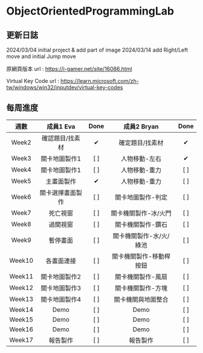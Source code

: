 # ObjectOrientedProgrammingLab
## 更新日誌
2024/03/04 initial project & add part of image
2024/03/14 add Right/Left move and initial Jump move   

原網頁版本 
url : https://i-gamer.net/site/16086.html

Virtual Key Code
url : https://learn.microsoft.com/zh-tw/windows/win32/inputdev/virtual-key-codes

## 每周進度
|  週數   |  成員1 Eva  |   Done   | 成員2 Bryan|Done|
|  :---:  |   :---:    | :---:    | :---:    | :---:    |
|Week2    |確認題目/找素材| &#10004; |確定題目/找素材| &#10004; |
|Week3    |關卡地圖製作1| [ ] |人物移動-左右| &#10004; |
|Week4    |關卡地圖製作1| [ ] |人物移動-重力| [ ] |
|Week5    |主畫面製作| &#10004; |人物移動-重力| [ ] |
|Week6    |關卡選擇畫面製作| [ ] |關卡地圖製作-判定| [ ] |
|Week7    |死亡視窗| [ ] |關卡機關製作-冰/火門| [ ] |
|Week8    |過關視窗| [ ] |關卡機關製作-鑽石| [ ] |
|Week9    |暫停畫面| [ ] |關卡機關製作-水/火/綠池| [ ] |
|Week10   |各畫面連接| [ ] |關卡機關製作-移動桿按鈕| [ ] |
|Week11   |關卡地圖製作2| [ ] |關卡機關製作-風扇| [ ] |
|Week12   |關卡地圖製作3| [ ] |關卡機關製作-方塊| [ ] |
|Week13   |關卡地圖製作4| [ ] |關卡機關與地圖整合| [ ] |
|Week14   |Demo| [ ] |Demo| [ ] |
|Week15   |Demo| [ ] |Demo| [ ] |
|Week16   |Demo| [ ] |Demo| [ ] |
|Week17   |報告製作| [ ] |報告製作| [ ] |

